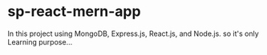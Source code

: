 # sp-react-mern-app
In this project using MongoDB, Express.js, React.js, and Node.js. so it's only Learning purpose... 
